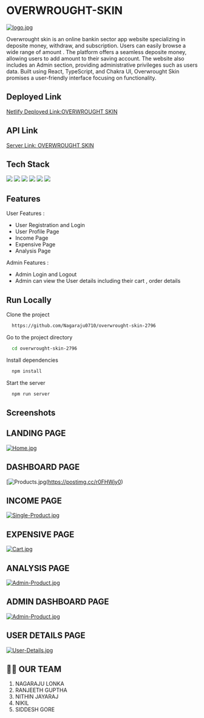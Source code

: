 
# OVERWROUGHT-SKIN


[![logo.jpg](https://i.postimg.cc/J0bdxH4V/Black-and-Grey-Clean-Modern-Minimalist-Creative-Technology-Logo-1.png)](https://postimg.cc/nsKjyYJL)



Overwrought skin  is an online bankin sector app website specializing in deposite money, withdraw, and subscription. Users can easily browse a wide range of amount . The platform offers a seamless deposite money, allowing users to add amount to their saving account. The website also includes an Admin section, providing administrative privileges such as users data. Built using React, TypeScript, and Chakra UI, Overwrought Skin promises a user-friendly interface focusing on functionality.


## Deployed Link

[Netlify Deployed Link:OVERWROUGHT SKIN](https://overwrought-skin-2796.vercel.app)


## API Link
[Server Link:  OVERWROUGHT SKIN](http://localhost:8080/users)

## Tech Stack
<div>
  <img src="https://img.shields.io/badge/React-text?style=for-the-badge&logo=React&color=204456" />
   <img src="https://img.shields.io/badge/redux-text?style=for-the-badge&logo=redux&color=204456" />
   <img src="https://img.shields.io/badge/typescript-text?style=for-the-badge&logo=typescript&color=204456" />
   <img src="https://img.shields.io/badge/chakraui-text?style=for-the-badge&logo=chakraui&color=204456" />
 <img src="https://img.shields.io/badge/HTML5-text?style=for-the-badge&logo=HTML5&color=2b3b35" />
  <img src="https://img.shields.io/badge/javascript-text?style=for-the-badge&logo=javascript&color=204456" />
</div>

## Features

User Features :
- User Registration and Login
- User Profile Page
- Income Page
- Expensive Page
- Analysis Page

Admin Features :
- Admin  Login and Logout 
- Admin can view the User details including their cart , order details


## Run Locally

Clone the project

```bash
  https://github.com/Nagaraju0710/overwrought-skin-2796
```

Go to the project directory

```bash
  cd overwrought-skin-2796
```

Install dependencies

```bash
  npm install 

```

Start the server

```bash
  npm run server
```

## Screenshots

## LANDING PAGE
[![Home.jpg](https://i.postimg.cc/fbN9NJcL/Screenshot-534.png)](https://postimg.cc/XpWKXJsm)

## DASHBOARD PAGE
[![Products.jpg](https://i.postimg.cc/Qx5PbPnG/Screenshot-536.png)(https://postimg.cc/r0FHWjy0)

## INCOME PAGE
[![Single-Product.jpg](https://i.postimg.cc/qqrndN0G/Screenshot-538.png)](https://postimg.cc/k6BfCFQW)

## EXPENSIVE PAGE
[![Cart.jpg](https://i.postimg.cc/C1cYwtp6/Screenshot-540.png)](https://postimg.cc/7bznNLmP)

## ANALYSIS  PAGE
[![Admin-Product.jpg](https://i.postimg.cc/mD1fGrVh/Screenshot-542.png)](https://postimg.cc/sMHWzFw0)

## ADMIN DASHBOARD PAGE
[![Admin-Product.jpg](https://i.postimg.cc/FKQDKH97/Screenshot-545.png)](https://postimg.cc/sMHWzFw0)

## USER DETAILS PAGE
[![User-Details.jpg](https://i.postimg.cc/VsDfBJpP/Screenshot-548.png)](https://postimg.cc/p5B913mC)


## 👩‍🚒 OUR TEAM

1. NAGARAJU LONKA
2. RANJEETH GUPTHA
3. NITHIN JAYARAJ
4. NIKIL 
5. SIDDESH GORE


